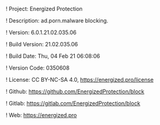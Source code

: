 ! Project: Energized Protection

! Description: ad.porn.malware blocking.

! Version: 6.0.1.21.02.035.06

! Build Version: 21.02.035.06

! Build Date: Thu, 04 Feb 21 06:08:06

! Version Code: 0350608

! License: CC BY-NC-SA 4.0, https://energized.pro/license

! Github: https://github.com/EnergizedProtection/block

! Gitlab: https://gitlab.com/EnergizedProtection/block


! Web: https://energized.pro
